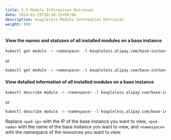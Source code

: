 ```yaml
---
title: 5.5 Module Information Retrieval
date: 2024-01-25T10:28:32+08:00
description: Koupleless Module Information Retrieval
weight: 900
---
```


#### View the names and statuses of all installed modules on a base instance
```bash
kubectl get module -n <namespace> -l koupleless.alipay.com/base-instance-ip=<pod-ip> -o custom-columns=NAME:.metadata.name,STATUS:.status.status
```
or
```bash
kubectl get module -n <namespace> -l koupleless.alipay.com/base-instance-name=<pod-name> -o custom-columns=NAME:.metadata.name,STATUS:.status.status
```
#### View detailed information of all installed modules on a base instance
```bash
kubectl describe module -n <namespace> -l koupleless.alipay.com/base-instance-ip=<pod-ip>
```
or
```bash
kubectl describe module -n <namespace> -l koupleless.alipay.com/base-instance-name=<pod-name>
```

Replace ```<pod-ip>``` with the IP of the base instance you want to view, ```<pod-name>``` with the name of the base instance you want to view, and ```<namespace>``` with the namespace of the resources you want to view.
